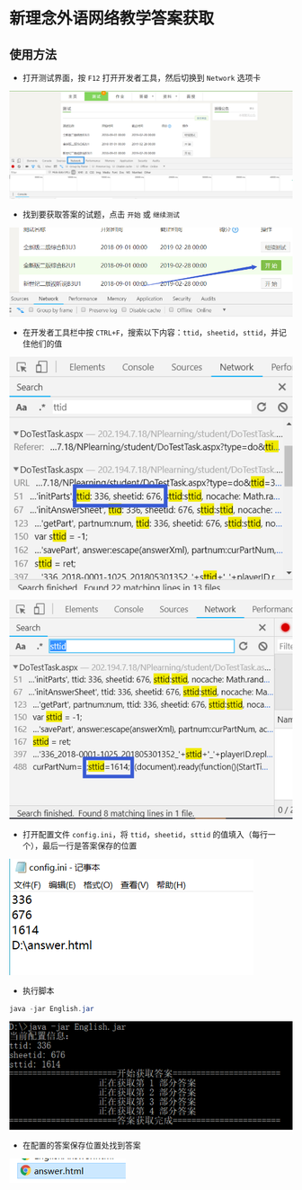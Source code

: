 # 新理念外语网络教学答案获取
## 使用方法
- 打开测试界面，按 `F12` 打开开发者工具，然后切换到 `Network` 选项卡


![1](1.png)
- 找到要获取答案的试题，点击 `开始` 或 `继续测试`

![2](2.png)
- 在开发者工具栏中按 `CTRL+F`，搜索以下内容：`ttid`，`sheetid`，`sttid`，并记住他们的值  


![3](3.png)

![4](4.png)

- 打开配置文件 `config.ini`，将 `ttid`，`sheetid`，`sttid` 的值填入（每行一个），最后一行是答案保存的位置


![5](5.png)
- 执行脚本
```java
java -jar English.jar
```


![6](6.png)

- 在配置的答案保存位置处找到答案


![7](7.png)